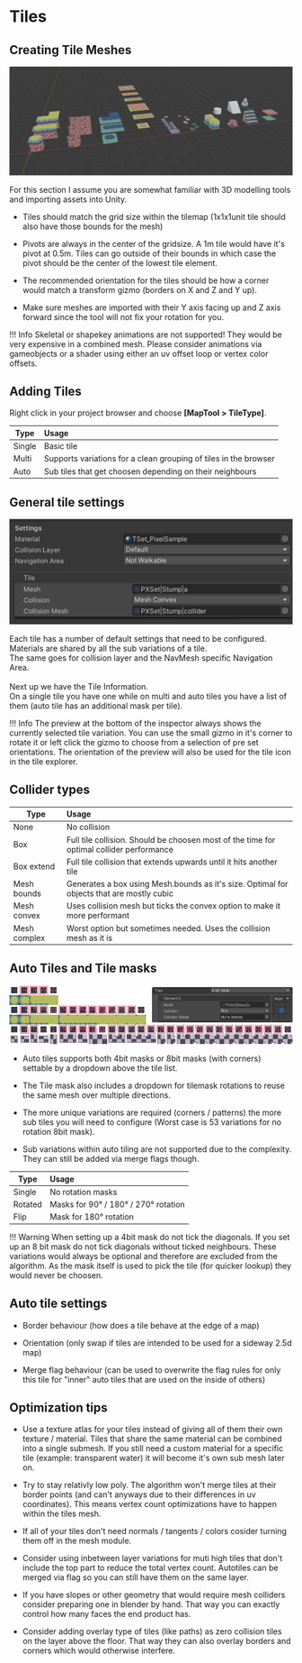 # Tiles

## Creating Tile Meshes
![Blender](img/blender.png)

For this section I assume you are somewhat familiar with 3D modelling tools and importing assets into Unity. <br>

- Tiles should match the grid size within the tilemap (1x1x1unit tile should also have those bounds for the mesh)

- Pivots are always in the center of the gridsize. A 1m tile would have it's pivot at 0.5m. Tiles can go outside of their bounds in which case the pivot should be the center of the lowest tile element.

- The recommended orientation for the tiles should be how a corner would match a transform gizmo (borders on X and Z and Y up).

- Make sure meshes are imported with their Y axis facing up and Z axis forward since the tool will not fix your rotation for you.

!!! Info
    Skeletal or shapekey animations are not supported! They would be very expensive in a combined mesh.
    Please consider animations via gameobjects or a shader using either an uv offset loop or vertex color offsets.

## Adding Tiles
Right click in your project browser and choose **[MapTool > TileType]**. <br>

| Type   | Usage                                                            |
|--------|:-----------------------------------------------------------------|
| Single | Basic tile                                                       |
| Multi  | Supports variations for a clean grouping of tiles in the browser |
| Auto   | Sub tiles that get choosen depending on their neighbours         |

## General tile settings
![Tile-Settings](img/tile-settings.png)

Each tile has a number of default settings that need to be configured. <br>
Materials are shared by all the sub variations of a tile. <br>
The same goes for collision layer and the NavMesh specific Navigation Area. <br>
<br>
Next up we have the Tile Information. <br>
On a single tile you have one while on multi and auto tiles you have a list of them (auto tile has an additional mask per tile).

!!! Info
    The preview at the bottom of the inspector always shows the currently selected tile variation. You can use the small gizmo in it's corner to rotate it or left click the gizmo to choose from a selection of pre set orientations. The orientation of the preview will also be used for the tile icon in the tile explorer.

## Collider types
| Type         | Usage                                                                                      |
|--------------|:-------------------------------------------------------------------------------------------|
| None         | No collision                                                                               |
| Box          | Full tile collision. Should be choosen most of the time for optimal collider performance   |
| Box extend   | Full tile collision that extends upwards until it hits another tile                        |
| Mesh bounds  | Generates a box using Mesh.bounds as  it's size. Optimal for objects that are mostly cubic |
| Mesh convex  | Uses collision mesh but ticks the convex option to make it more performant                 |
| Mesh complex | Worst option but sometimes needed. Uses the collision mesh as it is                        |

## Auto Tiles and Tile masks
![Tile-Masks](img/tile-masks.png)

- Auto tiles supports both 4bit masks or 8bit masks (with corners) settable by a dropdown above the tile list.

- The Tile mask also includes a dropdown for tilemask rotations to reuse the same mesh over multiple directions.

- The more unique variations are required (corners / patterns) the more sub tiles you will need to configure (Worst case is 53 variations for no rotation 8bit mask).

- Sub variations within auto tiling are not supported due to the complexity. They can still be added via merge flags though.

| Type    | Usage                                |
|---------|:-------------------------------------|
| Single  | No rotation masks                    |
| Rotated | Masks for 90° / 180° / 270° rotation |
| Flip    | Mask for 180° rotation               |

!!! Warning
    When setting up a 4bit mask do not tick the diagonals. If you set up an 8 bit mask do not tick diagonals without ticked neighbours. These variations would always be optional and therefore are excluded from the algorithm. As the mask itself is used to pick the tile (for quicker lookup) they would never be choosen.

## Auto tile settings

- Border behaviour (how does a tile behave at the edge of a map)

- Orientation (only swap if tiles are intended to be used for a sideway 2.5d map)

- Merge flag behaviour (can be used to overwrite the flag rules for only this tile for "inner" auto tiles that are used on the inside of others)

## Optimization tips

- Use a texture atlas for your tiles instead of giving all of them their own texture / material. Tiles that share the same material can be combined into a single submesh. If you still need a custom material for a specific tile (example: transparent water) it will become it's own sub mesh later on.

- Try to stay relativly low poly. The algorithm won't merge tiles at their border points (and can't anyways due to their differences in uv coordinates). This means vertex count optimizations have to happen within the tiles mesh.

- If all of your tiles don't need normals / tangents / colors cosider turning them off in the mesh module.

- Consider using inbetween layer variations for muti high tiles that don't include the top part to reduce the total vertex count. Autotiles can be merged via flag so you can still have them on the same layer.

- If you have slopes or other geometry that would require mesh colliders consider preparing one in blender by hand. That way you can exactly control how many faces the end product has.

- Consider adding overlay type of tiles (like paths) as zero collision tiles on the layer above the floor. That way they can also overlay borders and corners which would otherwise interfere.
